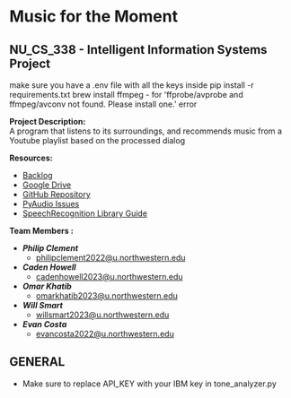 # Music for the Moment

## NU_CS_338 - Intelligent Information Systems Project
make sure you have a .env file with all the keys inside
pip install -r requirements.txt
brew install ffmpeg - for 'ffprobe/avprobe and ffmpeg/avconv not found. Please install one.' error


**Project Description: <br />**
A program that listens to its surroundings, and recommends music from a Youtube playlist based on the processed dialog

**Resources:** <br />

- [Backlog](https://trello.com/b/k8vDUOX2/musicforthemoment) <br />
- [Google Drive](https://drive.google.com/drive/u/1/folders/1-42Zt07LNaiZ7X3VjJfKaRjKBHYcLArm) <br />
- [GitHub Repository](https://github.com/pclem803/music-for-the-moment) <br />
- [PyAudio Issues](https://medium.com/@wagnernoise/installing-pyaudio-on-macos-9a5557176c4d) <br />
- [SpeechRecognition Library Guide](https://towardsdatascience.com/easy-speech-to-text-with-python-3df0d973b426) <br />

**Team Members :**

- **_Philip Clement_**
  - philipclement2022@u.northwestern.edu
- **_Caden Howell_**
  - cadenhowell2023@u.northwestern.edu
- **_Omar Khatib_**
  - omarkhatib2023@u.northwestern.edu
- **_Will Smart_**
  - willsmart2023@u.northwestern.edu
- **_Evan Costa_**
  - evancosta2022@u.northwestern.edu

  


## GENERAL
- Make sure to replace API_KEY with your IBM key in tone_analyzer.py
